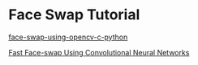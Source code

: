 # Face Swap Tutorial


[face-swap-using-opencv-c-python](https://www.learnopencv.com/face-swap-using-opencv-c-python/#download)

[Fast Face-swap Using Convolutional Neural Networks](https://arxiv.org/pdf/1611.09577.pdf)